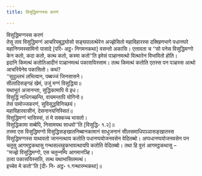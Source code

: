 ```yaml
---
title: विसुद्धिमग्गस्स करणं

---
```

विसुद्धिमग्गस्स करणं  
तेसु ताव विसुद्धिमग्गं आचरियबुद्धघोसो सङ्घपालत्थेरेन अज्झेसितो महाविहारस्स दक्खिणभागे पधानघरे महानिगमस्सामिनो पासादे [परि॰ अट्ठ॰ निगमनकथा] वसन्तो अकासि। एत्तावता च ‘‘सो पनेस विसुद्धिमग्गो केन कतो, कदा कतो, कत्थ कतो, कस्मा कतो’’ति इमेसं पञ्हानमत्थो वित्थारेन विभावितो होति।  
इदानि किमत्थं कतोतिआदीनं पञ्हानमत्थं पकासयिस्साम। तत्थ किमत्थं कतोति एतस्स पन पञ्हस्स अत्थो आचरियेनेव पकासितो। कथं?  
‘‘सुदुल्‍लभं लभित्वान, पब्बज्‍जं जिनसासने।  
सीलादिसङ्गहं खेमं, उजुं मग्गं विसुद्धिया॥  
यथाभूतं अजानन्ता, सुद्धिकामापि ये इध।  
विसुद्धिं नाधिगच्छन्ति, वायमन्तापि योगिनो॥  
तेसं पामोज्‍जकरणं, सुविसुद्धविनिच्छयं।  
महाविहारवासीनं, देसनानयनिस्सितं॥  
विसुद्धिमग्गं भासिस्सं, तं मे सक्‍कच्‍च भासतो।  
विसुद्धिकामा सब्बेपि, निसामयथ साधवो’’ति [विसुद्धि॰ १.२]॥  
तस्मा एस विसुद्धिमग्गो विसुद्धिसङ्खातनिब्बानकामानं साधुजनानं सीलसमाधिपञ्‍ञासङ्खातस्स विसुद्धिमग्गस्स याथावतो जाननत्थाय कतोति पधानप्पयोजनवसेन वेदितब्बो। अप्पधानप्पयोजनवसेन पन चतूसु आगमट्ठकथासु गन्थसल्‍लहुकभावत्थायपि कतोति वेदितब्बो। तथा हि वुत्तं आगमट्ठकथासु –  
‘‘मज्झे विसुद्धिमग्गो, एस चतुन्‍नम्पि आगमानञ्हि।  
ठत्वा पकासयिस्सति, तत्थ यथाभासितमत्थं।  
इच्‍चेव मे कतो’’ति [दी॰ नि॰ अट्ठ॰ १.गन्थारम्भकथा]॥  